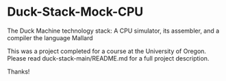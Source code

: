 # Duck-Stack-Mock-CPU
The Duck Machine technology stack:  A CPU simulator, its assembler, and a compiler the language Mallard

This was a project completed for a course at the University of Oregon. Please read duck-stack-main/README.md for a full project description.

Thanks!

